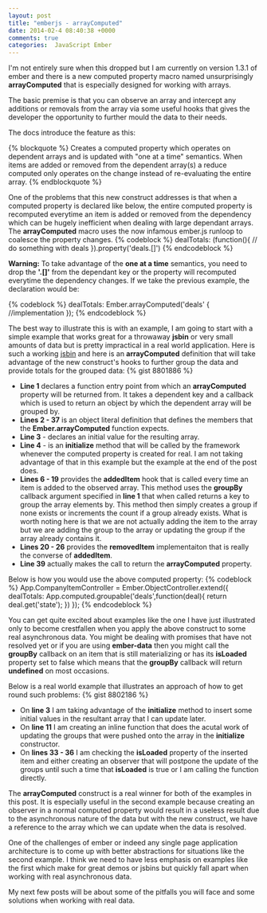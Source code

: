 ```yaml
---
layout: post
title: "emberjs - arrayComputed"
date: 2014-02-4 08:40:38 +0000
comments: true
categories:  JavaScript Ember
---
```

I'm not entirely sure when this dropped but I am currently on version 1.3.1 of ember and there is a new computed property macro named unsurprisingly **arrayComputed** that is especially designed for working with arrays.  

The basic premise is that you can observe an array and intercept any additions or removals from the array via some useful hooks that gives the developer the opportunity to further mould the data to their needs.

The docs introduce the feature as this:

{% blockquote %}
Creates a computed property which operates on dependent arrays and
  is updated with "one at a time" semantics. When items are added or
  removed from the dependent array(s) a reduce computed only operates
  on the change instead of re-evaluating the entire array.
{% endblockquote %}

One of the problems that this new construct addresses is that when a computed property is declared like below, the entire computed property is recomputed everytime an item is added or removed from the dependency which can be hugely inefficient when dealing with large dependant arrays.  The **arrayComputed** macro uses the now infamous ember.js runloop to coalesce the property changes.
{% codeblock %}
dealTotals: (function(){
	// do something with deals
}).property('deals.[]')
{% endcodeblock %} 

**Warning:** To take advantage of the **one at a time** semantics, you need to drop the **'.[]'** from the dependant key or the property will recomputed everytime the dependency changes.  If we take the previous example, the declaration would be:

{% codeblock %}
dealTotals: Ember.arrayComputed('deals' {
	//implementation
});
{% endcodeblock %}

The best way to illustrate this is with an example, I am going to start with a simple example that works great for a throwaway **jsbin** or very small amounts of data but is pretty impractical in a real world application.  Here is such a working <a href="http://jsbin.com/ilosel/39/edit" target="_blank">jsbin</a> and here is an **arrayComputed** definition that will take advantage of the new construct's hooks to further group the data and provide totals for the grouped data:
{% gist 8801886 %}
- **Line 1** declares a function entry point from which an **arrayComputed** property will be returned from.  It takes a dependent key and a callback which is used to return an object by which the dependent array will be grouped by.
- **Lines 2 - 37** is an object literal definition that defines the members that the **Ember.arrayComputed** function expects.
- **Line 3** - declares an initial value for the resulting array.
- **Line 4** - is an **initialize** method that will be called by the framework whenever the computed property is created for real.  I am not taking advantage of that in this example but the example at the end of the post does.
- **Lines 6 - 19** provides the **addedItem** hook that is called every time an item is added to the observed array.  This method uses the **groupBy** callback argument specified in **line 1** that when called returns a key to group the array elements by.  This method then simply creates a group if none exists or increments the count if a group already exists.  What is worth noting here is that we are not actually adding the item to the array but we are adding the group to the array or updating the group if the array already contains it.
- **Lines 20 - 26** provides the **removedItem** implementaiton that is really the converse of **addedItem**.
- **Line 39** actually makes the call to return the **arrayComputed** property.

Below is how you would use the above computed property:
{% codeblock %}
App.CompanyItemController = Ember.ObjectController.extend({
  dealTotals: App.computed.groupable('deals',function(deal){
     return deal.get('state'); 
  })
});
{% endcodeblock %}

You can get quite excited about examples like the one I have just illustrated only to become crestfallen when you apply the above construct to some real asynchronous data.  You might be dealing with promises that have not resolved yet or if you are using **ember-data** then you might call the **groupBy** callback on an item that is still materializing or has its **isLoaded** property set to false which means that the **groupBy** callback will return **undefined** on most occasions.

Below is a real world example that illustrates an approach of how to get round such problems:
{% gist 8802186 %}
- On **line 3** I am taking advantage of the **initialize** method to insert some initial values in the resultant array that I can update later.
- On **line 11** I am creating an inline function that does the acutal work of updating the groups that were pushed onto the array in the **initialize** constructor.
- On **lines 33 - 36** I am checking the **isLoaded** property of the inserted item and either creating an observer that will postpone the update of the groups until such a time that **isLoaded** is true or I am calling the function directly.

The **arrayComputed** construct is a real winner for both of the examples in this post. It is especially useful in the second example because creating an observer in a normal computed property would result in a useless result due to the asynchronous nature of the data but with the new construct, we have a reference to the array which we can update when the data is resolved.

One of the challenges of ember or indeed any single page application architecture is to come up with better abstractions for situations like the second example.  I think we need to have less emphasis on examples like the first which make for great demos or jsbins but quickly fall apart when working with real asynchronous data.

My next few posts will be about some of the pitfalls you will face and some solutions when working with real data.